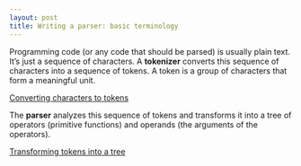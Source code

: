 ```yaml
---
layout: post
title: Writing a parser: basic terminology
---
```


Programming code (or any code that should be parsed) is usually plain text. It’s just a sequence of characters. A **tokenizer** converts this sequence of characters into a sequence of tokens. A token is a group of characters that form a meaningful unit.

[Converting characters to tokens]({{site.url}}/assets/adl/chars-to-tokens.png)

The **parser** analyzes this sequence of tokens and transforms it into a tree of operators (primitive functions) and operands (the arguments of the operators).

[Transforming tokens into a tree]({{site.url}}/assets/adl/tokens-to-tree.png)
